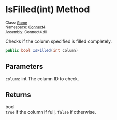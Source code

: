 # IsFilled(int) Method

<sub>Class: [Game](../Game.md)  
Namespace: [Connect4](../../Connect4.md)  
Assembly: Connect4.dll</sub>

Checks if the column specified is filled completely.

```cs
public bool IsFilled(int column)
```

## Parameters
`column`: int
The column ID to check.

## Returns
bool  
`true` if the column if full, `false` if otherwise.
